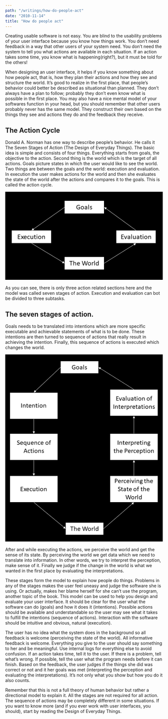 ```yaml
---
path: "/writings/how-do-people-act"
date: "2010-11-14"
title: "How do people act"
---
```

Creating usable software is not easy. You are blind to the usability problems of your user interface because you know how things work. You don’t need feedback in a way that other users of your system need. You don’t need the system to tell you what actions are available in each situation. If an action takes some time, you know what is happening(right?), but it must be told for the others!

When designing an user interface, it helps if you know something about how people act, that is, how they plan their actions and how they see and structure the world. It’s good to realize in the first place, that people’s behavior could better be described as situational than planned. They don’t always have a plan to follow; probably they don’t even know what is possible in the first place. You may also have a nice mental model of your softwares function in your head, but you should remember that other users probably never has the same model. They construct their own based on the things they see and actions they do and the feedback they receive.

## The Action Cycle

Donald A. Norman has one way to describe people’s behavior. He calls it The Seven Stages of Action (The Design of Everyday Things). The basic idea is simple and consists of four things. Everything starts from goals, the objective to the action. Second thing is the world which is the target of all actions. Goals picture states in which the user would like to see the world. Two things are between the goals and the world: execution and evaluation. In execution the user makes actions for the world and then she evaluates the state of the world after the actions and compares it to the goals. This is called the action cycle.

![Action Cycle Simplified](Action-Cycle-Simplified.png)

As you can see, there is only three action related sections here and the model was called seven stages of action. Execution and evaluation can bot be divided to three subtasks.

## The seven stages of action.

Goals needs to be translated into intentions which are more specific executable and achievable statements of what is to be done. These intentions are then turned to sequence of actions that really result in achieving the intention. Finally, this sequence of actions is executed which changes the world.

![Seven Stages of Action](Action-Cycle.png)

After and while executing the actions, we perceive the world and get the sense of its state. By perceiving the world we get data which we need to translate into information. In other words, we try to interpret the perception, make sense of it. Finally we judge if the change in the world is what we wanted in the first place by evaluating the interpretations.

These stages form the model to explain how people do things. Problems in any of the stages makes the user feel uneasy and judge the software she is using. Or actually, makes her blame herself for she can’t use the program, another topic of the book. This model can be used to help you design and evaluate your user interface. It should be clear for the user what the software can do (goals) and how it does it (intentions). Possible actions should be available and understandable so the user may see what it takes to fulfill the intentions (sequence of actions). Interaction with the software should be intuitive and obvious, natural (execution).

The user has no idea what the system does in the background so all feedback is welcome (perceiving the state of the world). All informative feedback is welcome. Everything you give to the user should say something to her and be meaningful. Use internal logs for everything else to avoid confusion. If an action takes time, tell it to the user. If there is a problem, tell what’s wrong. If possible, tell the user what the program needs before it can finish. Based on the feedback, the user judges if the things she did was correct or not and it her goals was met (interpreting the perception and evaluating the interpretations). It’s not only what you show but how you do it also counts.

Remember that this is not a full theory of human behavior but rather a directional model to explain it. All the stages are not required for all action. The sequence of actions may be completely different in some situations. If you want to know more (and if you ever work with user interfaces, you should), start by reading the Design of Everyday Things.